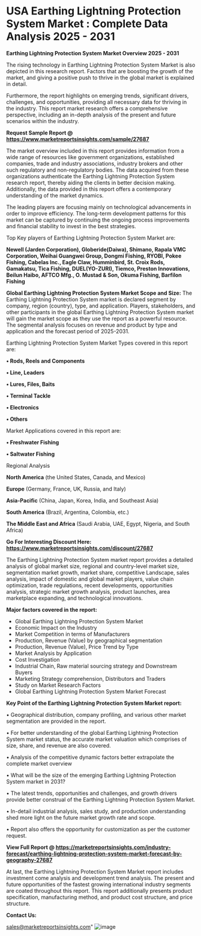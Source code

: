 # USA Earthing Lightning Protection System Market : Complete Data Analysis 2025 - 2031

<Strong> Earthing Lightning Protection System Market Overview 2025 - 2031</strong>

The rising technology in Earthing Lightning Protection System Market is also depicted in this research report. Factors that are boosting the growth of the market, and giving a positive push to thrive in the global market is explained in detail.

Furthermore, the report highlights on emerging trends, significant drivers, challenges, and opportunities, providing all necessary data for thriving in the industry. This report market research offers a comprehensive perspective, including an in-depth analysis of the present and future scenarios within the industry.

<strong>Request Sample Report @ <a href=https://www.marketreportsinsights.com/sample/27687>https://www.marketreportsinsights.com/sample/27687</a></strong>

The market overview included in this report provides information from a wide range of resources like government organizations, established companies, trade and industry associations, industry brokers and other such regulatory and non-regulatory bodies. The data acquired from these organizations authenticate the Earthing Lightning Protection System research report, thereby aiding the clients in better decision making. Additionally, the data provided in this report offers a contemporary understanding of the market dynamics.

The leading players are focusing mainly on technological advancements in order to improve efficiency. The long-term development patterns for this market can be captured by continuing the ongoing process improvements and financial stability to invest in the best strategies.

Top Key players of Earthing Lightning Protection System Market are:

<strong>Newell (Jarden Corporation), Globeride(Daiwa), Shimano, Rapala VMC Corporation, Weihai Guangwei Group, Dongmi Fishing, RYOBI, Pokee Fishing, Cabelas Inc., Eagle Claw, Humminbird, St. Croix Rods, Gamakatsu, Tica Fishing, DUEL(YO-ZURI), Tiemco, Preston Innovations, Beilun Haibo, AFTCO Mfg., O. Mustad & Son, Okuma Fishing, Barfilon Fishing</strong>

<strong><b>Global Earthing Lightning Protection System Market Scope and Size:</b></strong>
The Earthing Lightning Protection System market is declared segment by company, region (country), type, and application. Players, stakeholders, and other participants in the global Earthing Lightning Protection System market will gain the market scope as they use the report as a powerful resource. The segmental analysis focuses on revenue and product by type and application and the forecast period of 2025-2031.

Earthing Lightning Protection System Market Types covered in this report are:

<strong>• Rods, Reels and Components

• Line, Leaders

• Lures, Files, Baits

• Terminal Tackle

• Electronics

• Others</strong>

Market Applications covered in this report are:

<strong>• Freshwater Fishing

• Saltwater Fishing</strong> 

Regional Analysis

<strong>North America</strong> (the United States, Canada, and Mexico)

<strong>Europe</strong> (Germany, France, UK, Russia, and Italy)

<strong>Asia-Pacific</strong> (China, Japan, Korea, India, and Southeast Asia)

<strong>South America</strong> (Brazil, Argentina, Colombia, etc.)

<strong>The Middle East and Africa</strong> (Saudi Arabia, UAE, Egypt, Nigeria, and South Africa)

<strong>Go For Interesting Discount Here: <a href=https://www.marketreportsinsights.com/discount/27687>https://www.marketreportsinsights.com/discount/27687</a></strong>

The Earthing Lightning Protection System market report provides a detailed analysis of global market size, regional and country-level market size, segmentation market growth, market share, competitive Landscape, sales analysis, impact of domestic and global market players, value chain optimization, trade regulations, recent developments, opportunities analysis, strategic market growth analysis, product launches, area marketplace expanding, and technological innovations.

<strong><b>Major factors covered in the report:</b></strong>
<ul>
  <li>Global Earthing Lightning Protection System Market </li>
  <li>Economic Impact on the Industry</li>
  <li>Market Competition in terms of Manufacturers</li>
  <li>Production, Revenue (Value) by geographical segmentation</li>
  <li>Production, Revenue (Value), Price Trend by Type</li>
  <li>Market Analysis by Application</li>
  <li>Cost Investigation</li>
  <li>Industrial Chain, Raw material sourcing strategy and Downstream Buyers</li>
  <li>Marketing Strategy comprehension, Distributors and Traders</li>
  <li>Study on Market Research Factors</li>
  <li>Global Earthing Lightning Protection System Market Forecast</li>
</ul>

<strong><b>Key Point of the Earthing Lightning Protection System Market report:</b></strong>

• Geographical distribution, company profiling, and various other market segmentation are provided in the report.

• For better understanding of the global Earthing Lightning Protection System market status, the accurate market valuation which comprises of size, share, and revenue are also covered.

• Analysis of the competitive dynamic factors better extrapolate the complete market overview

• What will be the size of the emerging Earthing Lightning Protection System market in 2031?

• The latest trends, opportunities and challenges, and growth drivers provide better construal of the Earthing Lightning Protection System Market.

• In-detail industrial analysis, sales study, and production understanding shed more light on the future market growth rate and scope.

• Report also offers the opportunity for customization as per the customer request.

<strong><b>View Full Report @ <a href=https://marketreportsinsights.com/industry-forecast/earthing-lightning-protection-system-market-forecast-by-geography-27687>https://marketreportsinsights.com/industry-forecast/earthing-lightning-protection-system-market-forecast-by-geography-27687</a></b></strong>


At last, the Earthing Lightning Protection System Market report includes investment come analysis and development trend analysis. The present and future opportunities of the fastest growing international industry segments are coated throughout this report. This report additionally presents product specification, manufacturing method, and product cost structure, and price structure.

<strong>Contact Us:</strong>

sales@marketreportsinsights.com"
![image](https://github.com/user-attachments/assets/21910834-845a-4171-ac13-dfa2f951d679)
